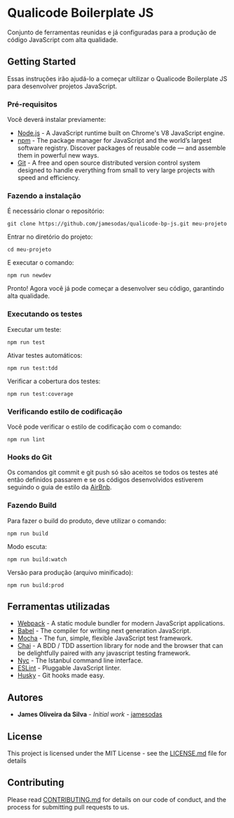 # Qualicode Boilerplate JS

Conjunto de ferramentas reunidas e já configuradas para a produção de código JavaScript com alta qualidade.

## Getting Started

Essas instruções irão ajudá-lo a começar ultilizar o Qualicode Boilerplate JS para desenvolver projetos JavaScript.

### Pré-requisitos

Você deverá instalar previamente:

* [Node.js](https://nodejs.org/) - A JavaScript runtime built on Chrome's V8 JavaScript engine.
* [npm](https://www.npmjs.com/) - The package manager for JavaScript and the world’s largest software registry. Discover packages of reusable code — and assemble them in powerful new ways.
* [Git](https://git-scm.com/) - A free and open source distributed version control system designed to handle everything from small to very large projects with speed and efficiency.


### Fazendo a instalação

É necessário clonar o repositório:
```
git clone https://github.com/jamesodas/qualicode-bp-js.git meu-projeto
```
Entrar no diretório do projeto:
```
cd meu-projeto
```
E executar o comando:
```
npm run newdev
```
Pronto! Agora você já pode começar a desenvolver seu código, garantindo alta qualidade.


### Executando os testes

Executar um teste:
```
npm run test
```
Ativar testes automáticos:
```
npm run test:tdd
```
Verificar a cobertura dos testes:
```
npm run test:coverage
```

### Verificando estilo de codificação

Você pode verificar o estilo de codificação com o comando:
```
npm run lint
```

### Hooks do Git

Os comandos git commit e git push só são aceitos se todos os testes até então definidos passarem e se os códigos desenvolvidos estiverem seguindo o guia de estilo da [AirBnb](https://github.com/airbnb/javascript/blob/master/README.md).

### Fazendo Build

Para fazer o build do produto, deve utilizar o comando:
```
npm run build
```
Modo escuta: 
```
npm run build:watch
```
Versão para produção (arquivo minificado):
```
npm run build:prod
```

## Ferramentas utilizadas

* [Webpack](https://webpack.js.org) - A static module bundler for modern JavaScript applications.
* [Babel](https://babeljs.io/) - The compiler for writing next generation JavaScript.
* [Mocha](https://mochajs.org/) - The fun, simple, flexible JavaScript test framework.
* [Chai](http://chaijs.com/) - A BDD / TDD assertion library for node and the browser that can be delightfully paired with any javascript testing framework.
* [Nyc](https://github.com/istanbuljs/nyc) - The Istanbul command line interface.
* [ESLint](https://eslint.org/) - Pluggable JavaScript linter.
* [Husky](https://github.com/typicode/husky) - Git hooks made easy.


## Autores

* **James Oliveira da Silva** - *Initial work* - [jamesodas](https://github.com/jamesodas)


## License

This project is licensed under the MIT License - see the [LICENSE.md](LICENSE.md) file for details


## Contributing

Please read [CONTRIBUTING.md](https://gist.github.com/PurpleBooth/b24679402957c63ec426) for details on our code of conduct, and the process for submitting pull requests to us.


